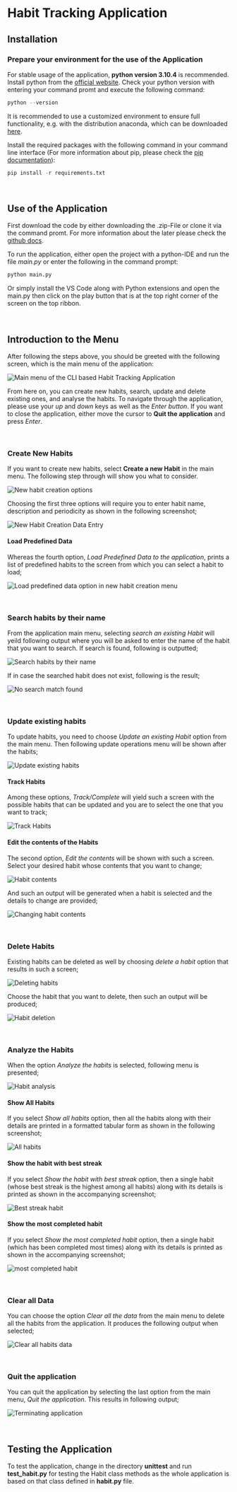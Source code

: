 # Habit Tracking Application

## Installation

### Prepare your environment for the use of the Application

For stable usage of the application, **python version 3.10.4** is recommended. Install python from the [official website](https://www.python.org/). Check your python version with entering your command promt and execute the following command:

```python
python --version 
```

It is recommended to use a customized environment to ensure full functionality, e.g. with the distribution anaconda, which can be downloaded [here](https://www.anaconda.com/products/distribution).

Install the required packages with the following command in your command line interface (For more information about pip, please check the [pip documentation](https://pip.pypa.io/en/latest/user_guide/)):

```python
pip install -r requirements.txt 
```

&nbsp;

## Use of the Application

First download the code by either downloading the .zip-File or clone it via the command promt. For more information about the later please check the [github docs](https://docs.github.com/en/repositories/creating-and-managing-repositories/cloning-a-repository).

To run the application, either open the project with a python-IDE and run the file *main.py* or enter the following in the command prompt:

```python
python main.py 
```

Or simply install the VS Code along with Python extensions and open the main.py then click on the play button that is at the top right corner of the screen on the top ribbon.

&nbsp;

## Introduction to the Menu

After following the steps above, you should be greeted with the following screen, which is the main menu of the application:

![Main menu of the CLI based Habit Tracking Application](/pictures/start_menu.png)

From here on, you can create new habits, search, update and delete existing ones, and analyse the habits. To navigate through the application, please use your *up* and *down* keys as well as the *Enter button*.
If you want to close the application, either move the cursor to **Quit the application** and press *Enter*.

&nbsp;

### Create New Habits

If you want to create new habits, select **Create a new Habit** in the main menu. The following step through will show you what to consider.

![New habit creation options](/pictures/habit_creation_options.png)

Choosing the first three options will require you to enter habit name, description and periodicity as shown in the following screenshot;

![New Habit Creation Data Entry](/pictures/habit_creation_successful.png)

#### Load Predefined Data

Whereas the fourth option, *Load Predefined Data to the application*, prints a list of predefined habits to the screen from which you can select a habit to load;

![Load predefined data option in new habit creation menu](/pictures/predefined_habits_that_can_be_loaded.png)

&nbsp;

### Search habits by their name

From the application main menu, selecting *search an existing Habit* will yeild following output where you will be asked to enter the name of the habit that you want to search. If search is found, following is outputted;

![Search habits by their name](/pictures/search_found.png)

If in case the searched habit does not exist, following is the result;

![No search match found](/pictures/search_failed.png)

&nbsp;

### Update existing habits

To update habits, you need to choose *Update an existing Habit* option from the main menu. Then following update operations menu will be shown after the habits;

![Update existing habits](/pictures/update_operations_menu.png)

#### Track Habits

Among these options, *Track/Complete* will yield such a screen with the possible habits that can be updated and you are to select the one that you want to track;

![Track Habits](/pictures/update_track_operation_menu.png)

#### Edit the contents of the Habits

The second option, *Edit the contents* will be shown with such a screen. Select your desired habit whose contents that you want to change;

![Habit contents](/pictures/update_edit_the_contents_operation_menu.png)

And such an output will be generated when a habit is selected and the details to change are provided;

![Changing habit contents](/pictures/update_edit_the_contents_operation_result.png)

&nbsp;

### Delete Habits

Existing habits can be deleted as well by choosing *delete a habit* option that results in such a screen;

![Deleting habits](/pictures/delete_operation.png)

Choose the habit that you want to delete, then such an output will be produced;

![Habit deletion](/pictures/delete_operation_successful.png)

&nbsp;

### Analyze the Habits

When the option *Analyze the habits* is selected, following menu is presented;

![Habit analysis](/pictures/analyze_the_habits_menu.png)

#### Show All Habits

If you select *Show all habits* option, then all the habits along with their details are printed in a formatted tabular form as shown in the following screenshot;

![All habits](/pictures/analyze_show_all_data.png)

#### Show the habit with best streak

If you select *Show the habit with best streak* option, then a single habit (whose best streak is the highest among all habits) along with its details is printed as shown in the accompanying screenshot;

![Best streak habit](/pictures/show_the_habit_with_best_streak_output.png)

#### Show the most completed habit

If you select *Show the most completed habit* option, then a single habit (which has been completed most times) along with its details is printed as shown in the accompanying screenshot;

![most completed habit](/pictures/show_the_most_completed_habit_output.png)

&nbsp;

### Clear all Data

You can choose the option *Clear all the data* from the main menu to delete all the habits from the application. It produces the following output when selected;

![Clear all habits data](/pictures/clear_all_data_result.png)

&nbsp;

### Quit the application

You can quit the application by selecting the last option from the main menu, *Quit the application*. This results in following output;

![Terminating application](/pictures/quit_result.png)

&nbsp;

## Testing the Application

To test the application, change in the directory **unittest** and run **test_habit.py** for testing the Habit class methods as the whole application is based on that class defined in **habit.py** file.

